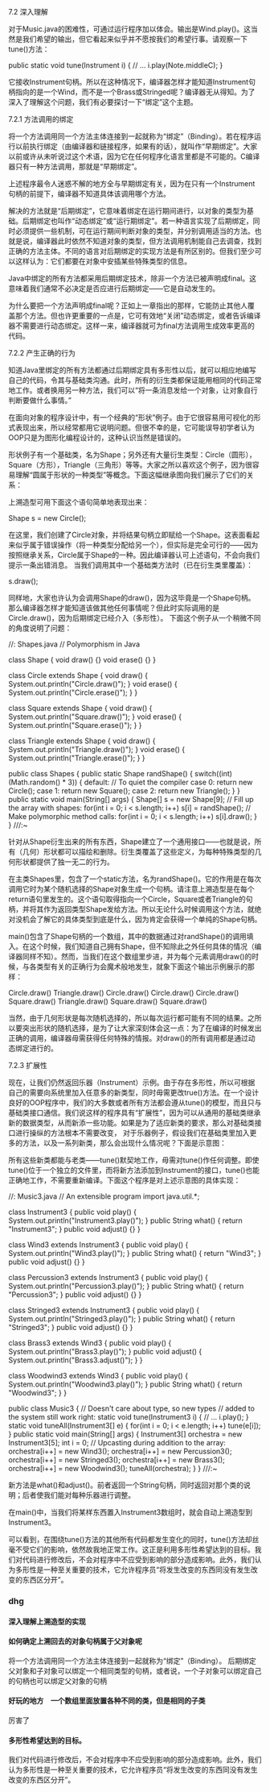 7.2 深入理解

对于Music.java的困难性，可通过运行程序加以体会。输出是Wind.play()。这当然是我们希望的输出，但它看起来似乎并不愿按我们的希望行事。请观察一下tune()方法：

public static void tune(Instrument i) {
// ...
i.play(Note.middleC);
}

它接收Instrument句柄。所以在这种情况下，编译器怎样才能知道Instrument句柄指向的是一个Wind，而不是一个Brass或Stringed呢？编译器无从得知。为了深入了理解这个问题，我们有必要探讨一下“绑定”这个主题。

7.2.1 方法调用的绑定

将一个方法调用同一个方法主体连接到一起就称为“绑定”（Binding）。若在程序运行以前执行绑定（由编译器和链接程序，如果有的话），就叫作“早期绑定”。大家以前或许从未听说过这个术语，因为它在任何程序化语言里都是不可能的。C编译器只有一种方法调用，那就是“早期绑定”。

上述程序最令人迷惑不解的地方全与早期绑定有关，因为在只有一个Instrument句柄的前提下，编译器不知道具体该调用哪个方法。

解决的方法就是“后期绑定”，它意味着绑定在运行期间进行，以对象的类型为基础。后期绑定也叫作“动态绑定”或“运行期绑定”。若一种语言实现了后期绑定，同时必须提供一些机制，可在运行期间判断对象的类型，并分别调用适当的方法。也就是说，编译器此时依然不知道对象的类型，但方法调用机制能自己去调查，找到正确的方法主体。不同的语言对后期绑定的实现方法是有所区别的。但我们至少可以这样认为：它们都要在对象中安插某些特殊类型的信息。

Java中绑定的所有方法都采用后期绑定技术，除非一个方法已被声明成final。这意味着我们通常不必决定是否应进行后期绑定——它是自动发生的。

为什么要把一个方法声明成final呢？正如上一章指出的那样，它能防止其他人覆盖那个方法。但也许更重要的一点是，它可有效地“关闭”动态绑定，或者告诉编译器不需要进行动态绑定。这样一来，编译器就可为final方法调用生成效率更高的代码。

7.2.2 产生正确的行为

知道Java里绑定的所有方法都通过后期绑定具有多形性以后，就可以相应地编写自己的代码，令其与基础类沟通。此时，所有的衍生类都保证能用相同的代码正常地工作。或者换用另一种方法，我们可以“将一条消息发给一个对象，让对象自行判断要做什么事情。”

在面向对象的程序设计中，有一个经典的“形状”例子。由于它很容易用可视化的形式表现出来，所以经常都用它说明问题。但很不幸的是，它可能误导初学者认为OOP只是为图形化编程设计的，这种认识当然是错误的。

形状例子有一个基础类，名为Shape；另外还有大量衍生类型：Circle（圆形），Square（方形），Triangle（三角形）等等。大家之所以喜欢这个例子，因为很容易理解“圆属于形状的一种类型”等概念。下面这幅继承图向我们展示了它们的关系：

上溯造型可用下面这个语句简单地表现出来：

Shape s = new Circle();

在这里，我们创建了Circle对象，并将结果句柄立即赋给一个Shape。这表面看起来似乎属于错误操作（将一种类型分配给另一个），但实际是完全可行的——因为按照继承关系，Circle属于Shape的一种。因此编译器认可上述语句，不会向我们提示一条出错消息。 当我们调用其中一个基础类方法时（已在衍生类里覆盖）：

s.draw();

同样地，大家也许认为会调用Shape的draw()，因为这毕竟是一个Shape句柄。那么编译器怎样才能知道该做其他任何事情呢？但此时实际调用的是Circle.draw()，因为后期绑定已经介入（多形性）。 下面这个例子从一个稍微不同的角度说明了问题：

//: Shapes.java
// Polymorphism in Java

class Shape { 
  void draw() {}
  void erase() {} 
}

class Circle extends Shape {
  void draw() { 
    System.out.println("Circle.draw()"); 
  }
  void erase() { 
    System.out.println("Circle.erase()"); 
  }
}

class Square extends Shape {
  void draw() { 
    System.out.println("Square.draw()"); 
  }
  void erase() { 
    System.out.println("Square.erase()"); 
  }
}

class Triangle extends Shape {
  void draw() { 
    System.out.println("Triangle.draw()"); 
  }
  void erase() { 
    System.out.println("Triangle.erase()");
  }
}

public class Shapes {
  public static Shape randShape() {
    switch((int)(Math.random() * 3)) {
      default: // To quiet the compiler
      case 0: return new Circle();
      case 1: return new Square();
      case 2: return new Triangle();
    }
  }
  public static void main(String[] args) {
    Shape[] s = new Shape[9];
    // Fill up the array with shapes:
    for(int i = 0; i < s.length; i++)
      s[i] = randShape();
    // Make polymorphic method calls:
    for(int i = 0; i < s.length; i++)
      s[i].draw();
  }
} ///:~

针对从Shape衍生出来的所有东西，Shape建立了一个通用接口——也就是说，所有（几何）形状都可以描绘和删除。衍生类覆盖了这些定义，为每种特殊类型的几何形状都提供了独一无二的行为。

在主类Shapes里，包含了一个static方法，名为randShape()。它的作用是在每次调用它时为某个随机选择的Shape对象生成一个句柄。请注意上溯造型是在每个return语句里发生的。这个语句取得指向一个Circle，Square或者Triangle的句柄，并将其作为返回类型Shape发给方法。所以无论什么时候调用这个方法，就绝对没机会了解它的具体类型到底是什么，因为肯定会获得一个单纯的Shape句柄。

main()包含了Shape句柄的一个数组，其中的数据通过对randShape()的调用填入。在这个时候，我们知道自己拥有Shape，但不知除此之外任何具体的情况（编译器同样不知）。然而，当我们在这个数组里步进，并为每个元素调用draw()的时候，与各类型有关的正确行为会魔术般地发生，就象下面这个输出示例展示的那样：

Circle.draw()
Triangle.draw()
Circle.draw()
Circle.draw()
Circle.draw()
Square.draw()
Triangle.draw()
Square.draw()
Square.draw()

当然，由于几何形状是每次随机选择的，所以每次运行都可能有不同的结果。之所以要突出形状的随机选择，是为了让大家深刻体会这一点：为了在编译的时候发出正确的调用，编译器毋需获得任何特殊的情报。对draw()的所有调用都是通过动态绑定进行的。

7.2.3 扩展性

现在，让我们仍然返回乐器（Instrument）示例。由于存在多形性，所以可根据自己的需要向系统里加入任意多的新类型，同时毋需更改true()方法。在一个设计良好的OOP程序中，我们的大多数或者所有方法都会遵从tune()的模型，而且只与基础类接口通信。我们说这样的程序具有“扩展性”，因为可以从通用的基础类继承新的数据类型，从而新添一些功能。如果是为了适应新类的要求，那么对基础类接口进行操纵的方法根本不需要改变， 对于乐器例子，假设我们在基础类里加入更多的方法，以及一系列新类，那么会出现什么情况呢？下面是示意图：

所有这些新类都能与老类——tune()默契地工作，毋需对tune()作任何调整。即使tune()位于一个独立的文件里，而将新方法添加到Instrument的接口，tune()也能正确地工作，不需要重新编译。下面这个程序是对上述示意图的具体实现：

//: Music3.java
// An extensible program
import java.util.*;

class Instrument3 {
  public void play() {
    System.out.println("Instrument3.play()");
  }
  public String what() {
    return "Instrument3";
  }
  public void adjust() {}
}

class Wind3 extends Instrument3 {
  public void play() {
    System.out.println("Wind3.play()");
  }
  public String what() { return "Wind3"; }
  public void adjust() {}
}

class Percussion3 extends Instrument3 {
  public void play() {
    System.out.println("Percussion3.play()");
  }
  public String what() { return "Percussion3"; }
  public void adjust() {}
}

class Stringed3 extends Instrument3 {
  public void play() {
    System.out.println("Stringed3.play()");
  }
  public String what() { return "Stringed3"; }
  public void adjust() {}
}

class Brass3 extends Wind3 {
  public void play() {
    System.out.println("Brass3.play()");
  }
  public void adjust() {
    System.out.println("Brass3.adjust()");
  }
}

class Woodwind3 extends Wind3 {
  public void play() {
    System.out.println("Woodwind3.play()");
  }
  public String what() { return "Woodwind3"; }
}

public class Music3 {
  // Doesn't care about type, so new types
  // added to the system still work right:
  static void tune(Instrument3 i) {
    // ...
    i.play();
  }
  static void tuneAll(Instrument3[] e) {
    for(int i = 0; i < e.length; i++)
      tune(e[i]);
  }
  public static void main(String[] args) {
    Instrument3[] orchestra = new Instrument3[5];
    int i = 0;
    // Upcasting during addition to the array:
    orchestra[i++] = new Wind3();
    orchestra[i++] = new Percussion3();
    orchestra[i++] = new Stringed3();
    orchestra[i++] = new Brass3();
    orchestra[i++] = new Woodwind3();
    tuneAll(orchestra);
  }
} ///:~

新方法是what()和adjust()。前者返回一个String句柄，同时返回对那个类的说明；后者使我们能对每种乐器进行调整。

在main()中，当我们将某样东西置入Instrument3数组时，就会自动上溯造型到Instrument3。

可以看到，在围绕tune()方法的其他所有代码都发生变化的同时，tune()方法却丝毫不受它们的影响，依然故我地正常工作。这正是利用多形性希望达到的目标。我们对代码进行修改后，不会对程序中不应受到影响的部分造成影响。此外，我们认为多形性是一种至关重要的技术，它允许程序员“将发生改变的东西同没有发生改变的东西区分开”。

### dhg

#### 深入理解上溯造型的实现

#### 如何确定上溯回去的对象句柄属于父对象呢
将一个方法调用同一个方法主体连接到一起就称为“绑定”（Binding）。
后期绑定
父对象和子对象可以绑定一个相同类型的句柄，或者说，一个子对象可以绑定自己的句柄也可以绑定父对象的句柄


#### 好玩的地方　一个数组里面放置各种不同的类，但是相同的子类
厉害了

#### 多形性希望达到的目标。
我们对代码进行修改后，不会对程序中不应受到影响的部分造成影响。此外，我们认为多形性是一种至关重要的技术，它允许程序员“将发生改变的东西同没有发生改变的东西区分开”。